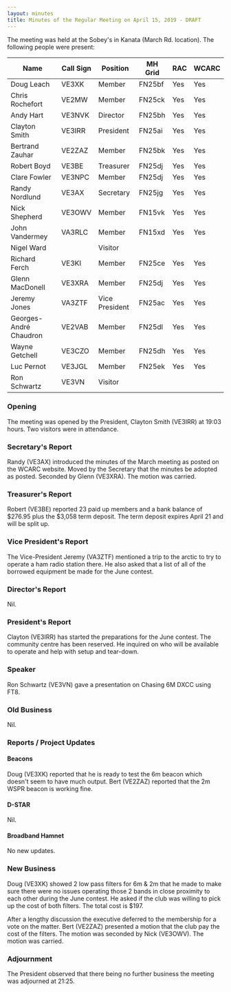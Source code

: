 ```yaml
---
layout: minutes
title: Minutes of the Regular Meeting on April 15, 2019 - DRAFT
---
```


The meeting was held at the Sobey's in Kanata (March Rd. location).
The following people were present:

| Name                   | Call Sign  | Position         | MH Grid | RAC | WCARC |
|------------------------|------------|------------------|---------|-----|-------|
| Doug Leach             | VE3XK      | Member           | FN25bf  | Yes | Yes   |
| Chris Rochefort        | VE2MW      | Member           | FN25ck  | Yes | Yes   |
| Andy Hart              | VE3NVK     | Director         | FN25bh  | Yes | Yes   |
| Clayton Smith          | VE3IRR     | President        | FN25ai  | Yes | Yes   |
| Bertrand Zauhar        | VE2ZAZ     | Member           | FN25bk  | Yes | Yes   |
| Robert Boyd            | VE3BE      | Treasurer        | FN25dj  | Yes | Yes   |
| Clare Fowler           | VE3NPC     | Member           | FN25dj  | Yes | Yes   |
| Randy Nordlund         | VE3AX      | Secretary        | FN25jg  | Yes | Yes   |
| Nick Shepherd          | VE3OWV     | Member           | FN15vk  | Yes | Yes   |
| John Vandermey         | VA3RLC     | Member           | FN15xd  | Yes | Yes   |
| Nigel Ward             |            | Visitor          |         |     |       |
| Richard Ferch          | VE3KI      | Member           | FN25ce  | Yes | Yes   |
| Glenn MacDonell        | VE3XRA     | Member           | FN25dj  | Yes | Yes   |
| Jeremy Jones           | VA3ZTF     | Vice President   | FN25ac  | Yes | Yes   |
| Georges-André Chaudron | VE2VAB     | Member           | FN25dl  | Yes | Yes   |
| Wayne Getchell         | VE3CZO     | Member           | FN25dh  | Yes | Yes   |
| Luc Pernot             | VE3JGL     | Member           | FN25ek  | Yes | Yes   |
| Ron Schwartz           | VE3VN      | Visitor          |         |     |       |

### Opening

The meeting was opened by the President, Clayton Smith (VE3IRR) at 19:03 hours.
Two visitors were in attendance.

### Secretary's Report

Randy (VE3AX) introduced the minutes of the March meeting as posted on the WCARC website.
Moved by the Secretary that the minutes be adopted as posted.
Seconded by Glenn (VE3XRA). The motion was carried.

### Treasurer's Report

Robert (VE3BE) reported 23 paid up members and a bank balance of $276.95 plus the $3,058 term deposit.
The term deposit expires April 21 and will be split up.

### Vice President's Report

The Vice-President Jeremy (VA3ZTF) mentioned a trip to the arctic to try to operate a ham radio station there. He also asked that a list of all of the borrowed equipment be made for the June contest.

### Director's Report

Nil.

### President's Report

Clayton (VE3IRR) has started the preparations for the June contest.
The community centre has been reserved. He inquired on who will be available
to operate and help with setup and tear-down.

### Speaker

Ron Schwartz (VE3VN) gave a presentation on Chasing 6M DXCC using FT8.

### Old Business

Nil.

### Reports / Project Updates

#### Beacons

Doug (VE3XK) reported that he is ready to test the 6m beacon which doesn't seem to have much output.
Bert (VE2ZAZ) reported that the 2m WSPR beacon is working fine.

#### D-STAR

Nil.

#### Broadband Hamnet

No new updates.

### New Business

Doug (VE3XK) showed 2 low pass filters for 6m & 2m that he made to make sure
there were no issues operating those 2 bands in close proximity to each other
during the June contest. He asked if the club was willing to pick up the cost
of both filters. The total cost is $197.

After a lengthy discussion the executive deferred to the membership for a vote
on the matter. Bert (VE2ZAZ) presented a motion that the club pay the cost of
the filters. The motion was seconded by Nick (VE3OWV). The motion was carried.

### Adjournment

The President observed that there being no further business the meeting was
adjourned at 21:25.
